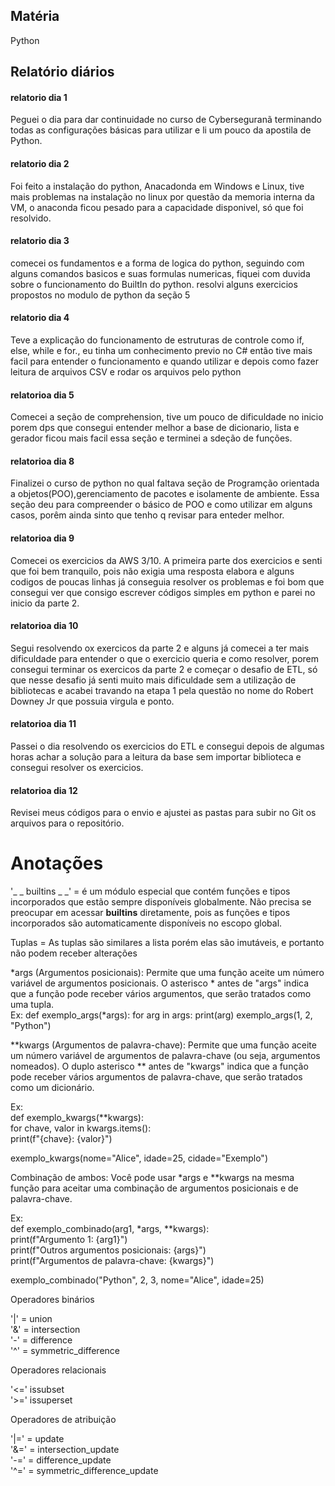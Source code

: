 ## Matéria
Python

## Relatório diários

#### relatorio dia 1

Peguei o dia para dar continuidade no curso de Cyberseguranã terminando todas as configurações básicas para utilizar e li um pouco da apostila de Python.

#### relatorio dia 2

Foi feito a instalação do python, Anacadonda em Windows e Linux, tive mais problemas na instalação no linux por questão da memoria interna da VM, o anaconda ficou pesado para a capacidade disponivel, só que foi resolvido.

#### relatorio dia 3

comecei os fundamentos e a forma de logica do python, seguindo com alguns comandos basicos e suas formulas numericas, fiquei com duvida sobre o funcionamento do BuiltIn do python. resolvi alguns exercicios propostos no modulo de python da seção 5

#### relatorio dia 4

Teve a explicação do funcionamento de estruturas de controle como if, else, while e for., eu tinha um conhecimento previo no C# então tive mais facil para entender o funcionamento e quando utilizar e depois  como fazer leitura de arquivos CSV e rodar os arquivos pelo python

#### relatorioa dia 5

Comecei a seção de comprehension, tive um pouco de dificuldade no inicio porem dps que consegui entender melhor a base de dicionario, lista e gerador ficou mais facil essa seção e terminei a sdeção de funções.

#### relatorioa dia 8

Finalizei o curso de python no qual faltava seção de Programção orientada a objetos(POO),gerenciamento de pacotes e isolamente de ambiente. Essa seção deu para compreender o básico de POO e como utilizar em alguns casos, porêm ainda sinto que tenho q revisar para enteder melhor.

#### relatorioa dia 9

Comecei os exercicios da AWS 3/10. A primeira parte dos exercicios e senti que foi bem tranquilo, pois não exigia uma resposta elabora e alguns codigos de poucas linhas já conseguia resolver os problemas e foi bom que consegui ver que consigo escrever códigos simples em python e parei no inicio da parte 2.

#### relatorioa dia 10

Segui resolvendo ox exercicos da parte 2 e alguns já comecei a ter mais dificuldade para entender o que o exercicio queria e como resolver, porem consegui terminar os exercicos da parte 2 e começar o desafio de ETL, só que nesse desafio já senti muito mais dificuldade sem a utilização de bibliotecas e acabei travando na etapa 1 pela questão no nome do Robert Downey Jr que possuia virgula e ponto.

#### relatorioa dia 11

Passei o dia resolvendo os exercicios do ETL e consegui depois de algumas horas achar a solução para a leitura da base sem importar biblioteca e consegui resolver os exercicios.

#### relatorioa dia 12

Revisei meus códigos para o envio e ajustei as pastas para subir no Git os arquivos para o repositório.

# Anotações

'_ _ builtins _ _' = é um módulo especial que contém funções e tipos incorporados que estão sempre disponíveis globalmente. Não precisa se preocupar em acessar __builtins__ diretamente, pois as funções e tipos incorporados são automaticamente disponíveis no escopo global. 

Tuplas = As tuplas são similares a lista porém elas são imutáveis, e portanto não podem receber alterações

*args (Argumentos posicionais): Permite que uma função aceite um número variável de argumentos posicionais. O asterisco * antes de "args" indica que a função pode receber vários argumentos, que serão tratados como uma tupla.  
Ex: def exemplo_args(*args):
    for arg in args:
        print(arg)
exemplo_args(1, 2, "Python")

**kwargs (Argumentos de palavra-chave): Permite que uma função aceite um número variável de argumentos de palavra-chave (ou seja, argumentos nomeados). O duplo asterisco ** antes de "kwargs" indica que a função pode receber vários argumentos de palavra-chave, que serão tratados como um dicionário.  

Ex:   
def exemplo_kwargs(**kwargs):  
    for chave, valor in kwargs.items():  
        print(f"{chave}: {valor}")  

exemplo_kwargs(nome="Alice", idade=25, cidade="Exemplo")  

Combinação de ambos: Você pode usar *args e **kwargs na mesma função para aceitar uma combinação de argumentos posicionais e de palavra-chave.

Ex:    
def exemplo_combinado(arg1, *args, **kwargs):  
print(f"Argumento 1: {arg1}")  
print(f"Outros argumentos posicionais: {args}")  
print(f"Argumentos de palavra-chave: {kwargs}")  

exemplo_combinado("Python", 2, 3, nome="Alice", idade=25)    

Operadores binários  

'|' = union   
'&' = intersection   
'-' = difference  
'^' = symmetric_difference  

Operadores relacionais  

'<=' issubset  
'>=' issuperset   

Operadores de atribuição  

'|=' = update  
'&=' = intersection_update  
'-=' = difference_update  
'^=' = symmetric_difference_update  

